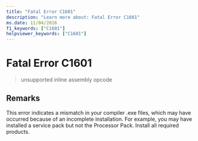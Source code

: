 ```yaml
---
title: "Fatal Error C1601"
description: "Learn more about: Fatal Error C1601"
ms.date: 11/04/2016
f1_keywords: ["C1601"]
helpviewer_keywords: ["C1601"]
---
```

# Fatal Error C1601

> unsupported inline assembly opcode

## Remarks

This error indicates a mismatch in your compiler .exe files, which may have occurred because of an incomplete installation. For example, you may have installed a service pack but not the Processor Pack. Install all required products.
